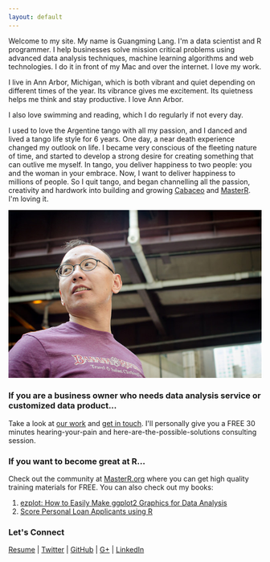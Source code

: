 ```yaml
---
layout: default
---
```


Welcome to my site. My name is Guangming Lang. I'm a data scientist and R programmer. I help businesses solve mission critical problems using advanced data analysis techniques, machine learning algorithms and web technologies. I do it in front of my Mac and over the internet. I love my work. 

I live in Ann Arbor, Michigan, which is both vibrant and quiet depending on different times of the year. Its vibrance gives me excitement. Its quietness helps me think and stay productive. I love Ann Arbor. 

I also love swimming and reading, which I do regularly if not every day.

I used to love the Argentine tango with all my passion, and I danced and lived a tango life style for 6 years. One day, a near death experience changed my outlook on life. I became very conscious of the fleeting nature of time, and started to develop a strong desire for creating something that can outlive me myself. In tango, you deliver happiness to two people: you and the woman in your embrace. Now, I want to deliver happiness to millions of people. So I quit tango, and began channelling all the passion, creativity and hardwork into building and growing [Cabaceo](http://cabaceo.com/) and [MasterR](http://masterr.org). I'm loving it.

![](image/gmlang.jpg)

### If you are a business owner who needs data analysis service or customized data product... 

Take a look at [our work](http://www.cabaceo.com/app.html) and [get in touch](http://www.cabaceo.com/contact.html). I'll personally give you a FREE 30 minutes hearing-your-pain and here-are-the-possible-solutions consulting session. 

### If you want to become great at R...

Check out the community at [MasterR.org](http://masterr.org) where you can get high quality training materials for FREE. You can also check out my books:

1. [ezplot: How to Easily Make ggplot2 Graphics for Data Analysis](https://leanpub.com/ezplot/)
2. [Score Personal Loan Applicants using R](https://leanpub.com/scorepersonalloanapplicantsusingr)

### Let's Connect 
[Resume](http://resume.gmlang.com) | 
[Twitter](http://twitter.com/gmlang) | 
[GitHub](http://github.com/gmlang) | 
[G+](https://plus.google.com/+GuangmingLang/posts) | 
[LinkedIn](https://www.linkedin.com/in/gmlang)